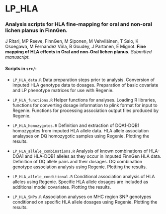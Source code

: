 # LP_HLA

### Analysis scripts for HLA fine-mapping for oral and non-oral lichen planus in FinnGen. 


J Ritari, MP Reeve, FinnGen, M Siponen, M Vehviläinen, T Salo, K Osoegawa, M Fernandez Viña, B Goudey, J Partanen, E Mignot. **Fine mapping of HLA effects in Oral and non-Oral lichen planus.** _Submitted manuscript._


#### Scripts in `src/`:

+ `LP_HLA_data.R`
Data preparation steps prior to analysis. Conversion of imputed HLA genotype data to dosages. Preparation of basic covariate and LP phenotype matrices for use with Regenie.

+ `LP_HLA_functions.R`
Helper functions for analyses. Loading R libraries, functions for converting dosage information to plink format for input to Regenie. Functions for processing association output files produced by Regenie.

+ `LP_HLA_homozygotes.R`
Definition and extraction of DQA1-DQB1 homozygotes from imputed HLA allele data. HLA allele association analayses on DQ homozygotic samples using Regenie. Plotting the results.

+ `LP_HLA_allele_combinations.R`
Analysis of known combinations of HLA-DQA1 and HLA-DQB1 alleles as they occur in imputed FinnGen HLA data. Definition of DQ allele pairs and their dosages. DQ combination genotype association analysis using Regenie. Plotting the results.

+ `LP_HLA_allele_conditional.R`
Conditional association analysis of HLA alleles using Regenie. Specific HLA allele dosages are included as additional model covariates. Plotting the results.

+ `LP_HLA_SNPs.R`
Association analyses on MHC region SNP genotypes conditioned on specific HLA allele dosages using Regenie. Plotting the results.
